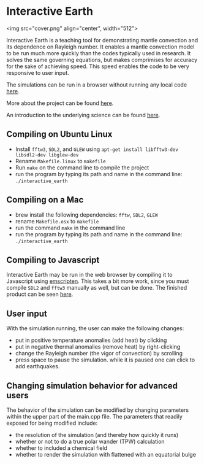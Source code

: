# Interactive Earth

<img src="cover.png" align="center", width="512">

Interactive Earth is a teaching tool for demonstrating mantle convection and its dependence on Rayleigh number.
It enables a mantle convection model to be run much more quickly than the codes typically used in research.
It solves the same governing equations, but makes comprimises for accuracy for the sake of achieving speed.
This speed enables the code to be very responsive to user input.

The simulations can be run in a browser without running any local code [here](http://ian-r-rose.angithub.io/interactive_earth/thermal_hires.html).

More about the project can be found [here](http://ian-r-rose.github.io/interactive_earth/about.html).

An introduction to the underlying science can be found [here](http://ian-r-rose.github.io/interactive_earth/explanation.html).

## Compiling on Ubuntu Linux
- Install ```fftw3```, ```SDL2```, and ```GLEW``` using ```apt-get install libfftw3-dev libsdl2-dev libglew-dev```
- Rename ```Makefile.linux``` to ```makefile```
- Run ```make``` on the command line to compile the project
- run the program by typing its path and name in the command line: ```./interactive_earth```

## Compiling on a Mac
- brew install the following dependencies: ```fftw```, ```SDL2```, ```GLEW```
- rename ```Makefile.osx``` to ```makefile```
- run the command ```make``` in the command line
- run the program by typing its path and name in the command line: ```./interactive_earth```

## Compiling to Javascript

Interactive Earth may be run in the web browser by compiling it to Javascript
using [emscripten](http://kripken.github.io/emscripten-site).
This takes a bit more work, since you must compile ```SDL2``` and ```fftw3``` manually as well,
but can be done. The finished product can be seen [here](http://ian-r-rose.github.io/interactive_earth/index.html).

## User input
With the simulation running, the user can make the following changes:
- put in positive temperature anomalies (add heat) by clicking
- put in negative thermal anomalies (remove heat) by right-clicking
- change the Rayleigh number (the vigor of convection) by scrolling
- press space to pause the simulation. while it is paused one can click to add earthquakes.

## Changing simulation behavior for advanced users
The behavior of the simulation can be modified by changing parameters within the upper part of the main.cpp file. The parameters that readily exposed for being modified include:
- the resolution of the simulation (and thereby how quickly it runs)
- whether or not to do a true polar wander (TPW) calculation
- whether to included a chemical field
- whether to render the simulation with flattened with an equatorial bulge
